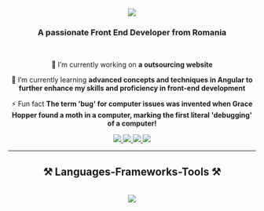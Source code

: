 
<h1 align="center">
  <img src="https://readme-typing-svg.herokuapp.com/?font=Righteous&size=35&center=true&vCenter=true&width=500&height=70&duration=4000&lines=Hi+There!+👋;+I'm+De+Marco+Eduard!;"/>
</h1>

<h3 align="center">A passionate Front End Developer from Romania</h3>

<br/>

<div align="center">
 
 🔭 I’m currently working on **a outsourcing website**
 
 🌱 I’m currently learning **advanced concepts and techniques in Angular to further enhance my skills and proficiency in front-end development**

⚡ Fun fact **The term 'bug' for computer issues was invented when Grace Hopper found a moth in a computer, marking the first literal 'debugging' of a computer!**

</div>
 
<div align="center"> 
  <a href="demarcoeduard@gmail.com" target="_blank">
    <img src="https://img.shields.io/badge/Gmail-333333?style=for-the-badge&logo=gmail&logoColor=red"/>
  </a>
  <a href="https://www.linkedin.com/in/de-marco-eduard-92a302263/" target="_blank">
    <img src="https://img.shields.io/badge/LinkedIn-0077B5?style=for-the-badge&logo=linkedin&logoColor=white" target="_blank"/>
  </a>
  <a href="https://wa.me/0769301288">
    <img src="https://img.shields.io/static/v1?message=Whatsapp&logo=whatsapp&label=&color=25D366&logoColor=white&labelColor=&style=for-the-badge"/>
  </a>
  <a href="https://t.me/demarcoeduard">
    <img src="https://img.shields.io/static/v1?message=Telegram&logo=telegram&label=&color=2CA5E0&logoColor=white&labelColor=&style=for-the-badge"/>
  </a>
</div>

<hr/>
 
<h2 align="center">⚒️ Languages-Frameworks-Tools ⚒️</h2>
<br/>
<div align="center">
  <img src="https://skillicons.dev/icons?i=angular,typescript,javascript,html,css,vscode,firebase,github,git"/>
</div>
